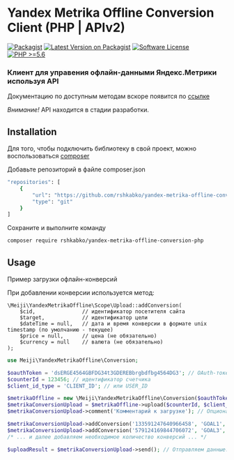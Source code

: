 # Yandex Metrika Offline Conversion Client (PHP | APIv2)
[![Packagist](https://img.shields.io/badge/package-meiji/yandex--metrika--offline--conversion--php-blue.svg?style=flat-square)](https://packagist.org/packages/meiji/yandex-metrika-offline-conversion-php)
[![Latest Version on Packagist](https://img.shields.io/packagist/v/meiji/yandex-metrika-offline-conversion-php.svg?style=flat-square)](https://packagist.org/packages/meiji/yandex-metrika-offline-conversion-php)
[![Software License](https://img.shields.io/badge/license-MIT-brightgreen.svg?style=flat-square)](LICENSE)
[![PHP >=5.6](https://img.shields.io/badge/php-%3E%3D_5.6-orange.svg?style=flat-square)](https://git.meiji.media/meiji/yandex-metrika-offline-conversion-php)

### Клиент для управения офлайн-данными Яндекс.Метрики используя API

Документацию по доступным методам вскоре появится по [ссылке](https://meiji.media)

_*Внимание!*_ API находится в стадии разработки.

## Installation
Для того, чтобы подключить библиотеку в свой проект, можно воспользоваться [composer](https://getcomposer.org)

Добавьте репозиторий в файле composer.json
```bash
"repositories": [
    {
        "url": "https://github.com/rshkabko/yandex-metrika-offline-conversion-php.git",
        "type": "git"
    }
]
```
Сохраните и выполните команду

```bash
composer require rshkabko/yandex-metrika-offline-conversion-php
```

## Usage
Пример загрузки офлайн-конверсий

При добавлении конверсии используется метод:
```
\Meiji\YandexMetrikaOffline\Scope\Upload::addConversion(
	$cid, 				// идентификатор посетителя сайта
	$target,  			// идентификатор цели
	$dateTime = null, 	// дата и время конверсии в формате unix timestamp (по умолчанию - текущее)
	$price = null, 		// цена (не обязательно)
	$currency = null 	// валюта (не обязательно)
);
```

```php
use Meiji\YandexMetrikaOffline\Conversion;

$oauthToken = 'dsERGE4564GBFDG34t3GDEREBbrgbdfbg4564DG3'; // OAuth-токен
$counterId = 123456; // идентификатор счетчика
$client_id_type = 'CLIENT_ID'; // или USER_ID

$metrikaOffline = new \Meiji\YandexMetrikaOffline\Conversion($oauthToken);
$metrikaConversionUpload = $metrikaOffline->upload($counterId, $client_id_type);
$metrikaConversionUpload->comment('Комментарий к загрузке'); // Опционально

$metrikaConversionUpload->addConversion('133591247640966458', 'GOAL1', '1481718166'); // Добавяем конверсию
$metrikaConversionUpload->addConversion('579124169844706072', 'GOAL3', '1481718116', '678.90', 'RUB'); // Добавяем ещё конверсию
/* ... и далее добавляем необходимое количество конверсий ... */

$uploadResult = $metrikaConversionUpload->send(); // Отправляем данные. $uploadResult содержит информацию о передаче, в соотвествии с объектом "uploading"
```
